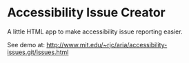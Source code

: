 # Accessibility Issue Creator

A little HTML app to make accessibility issue reporting easier.

See demo at:
http://www.mit.edu/~rjc/aria/accessibility-issues.git/issues.html

